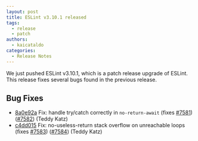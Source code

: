 ```yaml
---
layout: post
title: ESLint v3.10.1 released
tags:
  - release
  - patch
authors:
  - kaicataldo
categories:
  - Release Notes
---
```


We just pushed ESLint v3.10.1, which is a patch release upgrade of ESLint. This release  fixes several bugs found in the previous release.










## Bug Fixes


* [8a0e92a](https://github.com/eslint/eslint/commit/8a0e92a) Fix: handle try/catch correctly in `no-return-await` (fixes [#7581](https://github.com/eslint/eslint/issues/7581)) ([#7582](https://github.com/eslint/eslint/issues/7582)) (Teddy Katz)
* [c4dd015](https://github.com/eslint/eslint/commit/c4dd015) Fix: no-useless-return stack overflow on unreachable loops (fixes [#7583](https://github.com/eslint/eslint/issues/7583)) ([#7584](https://github.com/eslint/eslint/issues/7584)) (Teddy Katz)
